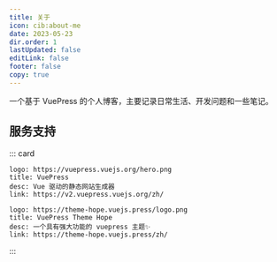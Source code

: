 ```yaml
---
title: 关于
icon: cib:about-me
date: 2023-05-23
dir.order: 1
lastUpdated: false
editLink: false
footer: false
copy: true
---
```


一个基于 VuePress 的个人博客，主要记录日常生活、开发问题和一些笔记。

## 服务支持

::: card

```card
logo: https://vuepress.vuejs.org/hero.png
title: VuePress
desc: Vue 驱动的静态网站生成器
link: https://v2.vuepress.vuejs.org/zh/
```

```card
logo: https://theme-hope.vuejs.press/logo.png
title: VuePress Theme Hope
desc: 一个具有强大功能的 vuepress 主题✨
link: https://theme-hope.vuejs.press/zh/
```
:::



